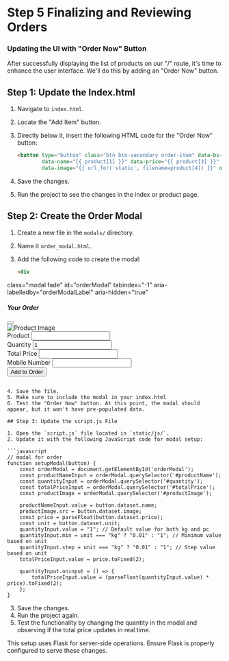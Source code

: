 # Step 5 Finalizing and Reviewing Orders


### Updating the UI with "Order Now" Button

After successfully displaying the list of products on our "/" route, it's time to enhance the user interface. We'll do this by adding an "Order Now" button.

## Step 1: Update the Index.html

1. Navigate to `index.html`.
2. Locate the "Add Item" button.
3. Directly below it, insert the following HTML code for the "Order Now" button:

   ```html
   <button type="button" class="btn btn-secondary order-item" data-bs-toggle="modal" data-bs-target="#orderModal"
           data-name="{{ product[1] }}" data-price="{{ product[3] }}" data-unit="{{ product[2] }}"
           data-image="{{ url_for('static', filename=product[4]) }}" onclick="setupModal(this)">Order Item</button>
   ```

4. Save the changes.
5. Run the project to see the changes in the index or product page.

## Step 2: Create the Order Modal

1. Create a new file in the `modals/` directory.
2. Name it `order_modal.html`.
3. Add the following code to create the modal:

   ```html
   <div
  class="modal fade"
  id="orderModal"
  tabindex="-1"
  aria-labelledby="orderModalLabel"
  aria-hidden="true"
>
  <div class="modal-dialog">
    <div class="modal-content">
      <div class="modal-header">
        <h5 class="modal-title" id="orderModalLabel">Your Order</h5>
        <button
          type="button"
          class="btn-close"
          data-bs-dismiss="modal"
          aria-label="Close"
        ></button>
      </div>
      <div class="modal-body">
        <img
          id="productImage"
          src=""
          class="card-img-top product-image"
          alt="Product Image"
        />
        <form id="orderForm" action="/submit_order" method="post">
          <input type="hidden" id="productId" name="productId" />
          <div class="mb-3">
            <label for="productName" class="form-label">Product</label>
            <input type="text" class="form-control" id="productName" readonly />
          </div>
          <div class="mb-3">
            <label for="quantity" class="form-label">Quantity</label>
            <input
              type="number"
              class="form-control"
              id="quantity"
              min="1"
              step="1"
              value="1"
              name="quantity"
            />
          </div>
          <div class="mb-3">
            <label for="totalPrice" class="form-label">Total Price</label>
            <input
              type="text"
              class="form-control"
              id="totalPrice"
              name="totalPrice"
              readonly
            />
          </div>
          <div class="mb-3">
            <label for="mobileNumber" class="form-label">Mobile Number</label>
            <input
              type="tel"
              class="form-control"
              id="mobileNumber"
              name="mobileNumber"
              pattern="\d*"
            />
          </div>
          <button type="submit" class="btn btn-primary">Add to Order</button>
        </form>
      </div>
    </div>
  </div>
</div>

   ```

4. Save the file.
5. Make sure to include the modal in your index.html
6. Test the "Order Now" button. At this point, the modal should appear, but it won't have pre-populated data.

## Step 3: Update the script.js File

1. Open the `script.js` file located in `static/js/`.
2. Update it with the following JavaScript code for modal setup:

   ```javascript
   // modal for order
   function setupModal(button) {
       const orderModal = document.getElementById('orderModal');
       const productNameInput = orderModal.querySelector('#productName');
       const quantityInput = orderModal.querySelector('#quantity');
       const totalPriceInput = orderModal.querySelector('#totalPrice');
       const productImage = orderModal.querySelector('#productImage');

       productNameInput.value = button.dataset.name;
       productImage.src = button.dataset.image;
       const price = parseFloat(button.dataset.price);
       const unit = button.dataset.unit;
       quantityInput.value = "1"; // Default value for both kg and pc
       quantityInput.min = unit === "kg" ? "0.01" : "1"; // Minimum value based on unit
       quantityInput.step = unit === "kg" ? "0.01" : "1"; // Step value based on unit
       totalPriceInput.value = price.toFixed(2);

       quantityInput.oninput = () => {
           totalPriceInput.value = (parseFloat(quantityInput.value) * price).toFixed(2);
       };
   }
   ```

3. Save the changes.
4. Run the project again.
5. Test the functionality by changing the quantity in the modal and observing if the total price updates in real time.

This setup uses Flask for server-side operations. Ensure Flask is properly configured to serve these changes.
```

